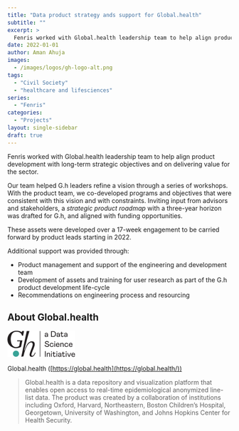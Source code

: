 ```yaml
---
title: "Data product strategy ands support for Global.health"
subtitle: ""
excerpt: >
  Fenris worked with Global.health leadership team to help align product development with long-term strategic objectives and on delivering value for the sector. 
date: 2022-01-01
author: Aman Ahuja
images:
  - /images/logos/gh-logo-alt.png
tags:
  - "Civil Society"
  - "healthcare and lifesciences"
series:
  - "Fenris"
categories: 
  - "Projects"
layout: single-sidebar
draft: true
---
```


Fenris worked with Global.health leadership team to help align product development with long-term strategic objectives and on delivering value for the sector. 

Our team helped G.h leaders refine a vision through a series of workshops. With the product team, we co-developed programs and objectives that were consistent with this vision and with constraints. Inviting input from advisors and stakeholders, a *strategic product roadmap* with a three-year horizon was drafted for G.h, and aligned with funding opportunities.

These assets were developed over a 17-week engagement to be carried forward by product leads starting in 2022.

Additional support was provided through: 
* Product management and support of the engineering and development team
* Development of assets and training for user research as part of the G.h product development life-cycle
* Recommendations on engineering process and resourcing

## About Global.health

![Global.health logo](/images/logos/gh-logo-alt.png)

Global.health ([https://global.health](https://global.health/))

> Global.health is a data repository and visualization platform that enables open access to real-time epidemiological anonymized line-list data. The product was created by a collaboration of institutions including Oxford, Harvard, Northeastern, Boston Children’s Hospital, Georgetown, University of Washington, and Johns Hopkins Center for Health Security.

